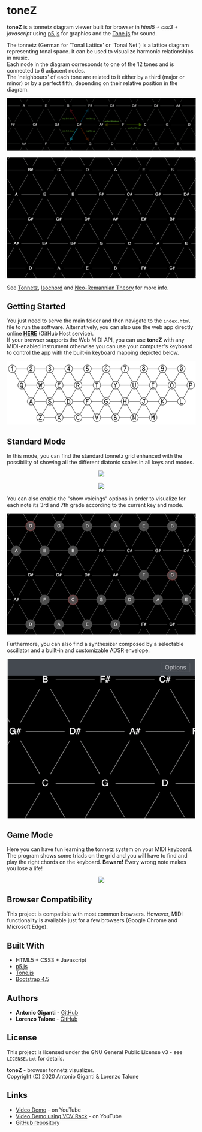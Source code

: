 # toneZ

**toneZ** is a tonnetz diagram viewer built for browser in *html5 + css3 + javascript* using [p5.js](https://p5js.org/) for graphics and the [Tone.js](https://tonejs.github.io/) for sound.

The tonnetz (German for 'Tonal Lattice' or 'Tonal Net') is a lattice diagram representing tonal space. It can be used to visualize harmonic relationships in music. \
Each node in the diagram corresponds to one of the 12 tones and is connected to 6 adjacent nodes. \
The 'neighbours' of each tone are related to it either by a third (major or minor) or by a perfect fifth, depending on their relative position in the diagram.

<p align="center"><img src="images/grid_interval_examples.png"></p>

<p align="center"><img src="images/chord.gif"></p>

See [Tonnetz][1], [Isochord][2] and [Neo-Remannian Theory][3] for more info.


## Getting Started

You just need to serve the main folder and then navigate to the ```index.html``` file to run the software.
Alternatively, you can also use the web app directly online **[HERE](https://loretalone.github.io/toneZ/)**  (GitHub Host service).\
If your browser supports the Web MIDI API, you can use **toneZ** with any MIDI-enabled instrument otherwise you can use your computer's keyboard to control the app with the built-in keyboard mapping depicted below.

<p align="center"><img src="images/built_in_keyboard_mapping.png"></p>


## Standard Mode
In this mode, you can find the standard tonnetz grid enhanced with the possibility of showing all the different diatonic scales in all keys and modes.

<p align="center"><img src="images/scale.gif"></p>
<p align="center"><img src="images/mode.gif"></p>

You can also enable the "show voicings" options in order to visualize for each note its 3rd and 7th grade according to the current key and mode.

<p align="center"><img src="images/voicing.gif"></p>

Furthermore, you can also find a synthesizer composed by a selectable oscillator and a built-in and customizable ADSR envelope.

<p align="center"><img src="images/synth.gif"></p>


## Game Mode
Here you can have fun learning the tonnetz system on your MIDI keyboard. The program shows some triads on the grid and you will have to find and play the right chords on the keyboard.
**Beware!** Every wrong note makes you lose a life!

<p align="center"><img src="images/game.gif"></p>


## Browser Compatibility

This project is compatible with most common browsers. However, MIDI functionality is available just for a few browsers (Google Chrome and Microsoft Edge).


## Built With

* HTML5 + CSS3 + Javascript
* [p5.js](https://p5js.org/)
* [Tone.js](https://tonejs.github.io/)
* [Bootstrap 4.5](https://getbootstrap.com/)


## Authors

* **Antonio Giganti** - [GitHub](https://github.com/antonelse)
* **Lorenzo Talone** - [GitHub](https://github.com/LoreTalone)


## License

This project is licensed under the GNU General Public License v3 - see ```LICENSE.txt``` for details.

**toneZ** - browser tonnetz visualizer. \
Copyright (C) 2020  Antonio Giganti & Lorenzo Talone


## Links

* [Video Demo](https://www.youtube.com/watch?v=hdk3Amg2u1s) - on YouTube
* [Video Demo using VCV Rack](https://www.youtube.com/watch?v=xCi4-gF1kcQ) - on YouTube
* [GitHub repository](https://github.com/LoreTalone/toneZ)


[1]: https://en.wikipedia.org/wiki/Tonnetz "Wikipedia article about the Tonnetz"
[2]: https://www.researchgate.net/publication/221474662_Isochords_visualizing_structure_in_music "Conference Paper regarding the Tonnetz musical structure visualization"
[3]: https://en.wikipedia.org/wiki/Neo-Riemannian_theory "Wikipedia article about the underlying Tonnetz theory, the Neo-Remannian theory"

